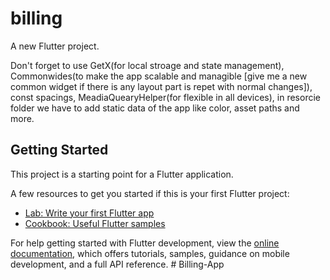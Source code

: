 # billing

A new Flutter project.

Don't forget to use GetX(for local stroage and state management), Commonwides(to make the app scalable and managible [give me a new common widget if there is any layout part is repet with normal changes]), const spacings, MeadiaQuearyHelper(for flexible in all devices), in resorcie folder we have to add static data of the app like color, asset paths and more.

## Getting Started

This project is a starting point for a Flutter application.

A few resources to get you started if this is your first Flutter project:

- [Lab: Write your first Flutter app](https://docs.flutter.dev/get-started/codelab)
- [Cookbook: Useful Flutter samples](https://docs.flutter.dev/cookbook)

For help getting started with Flutter development, view the
[online documentation](https://docs.flutter.dev/), which offers tutorials,
samples, guidance on mobile development, and a full API reference.
#   B i l l i n g - A p p 
 
 